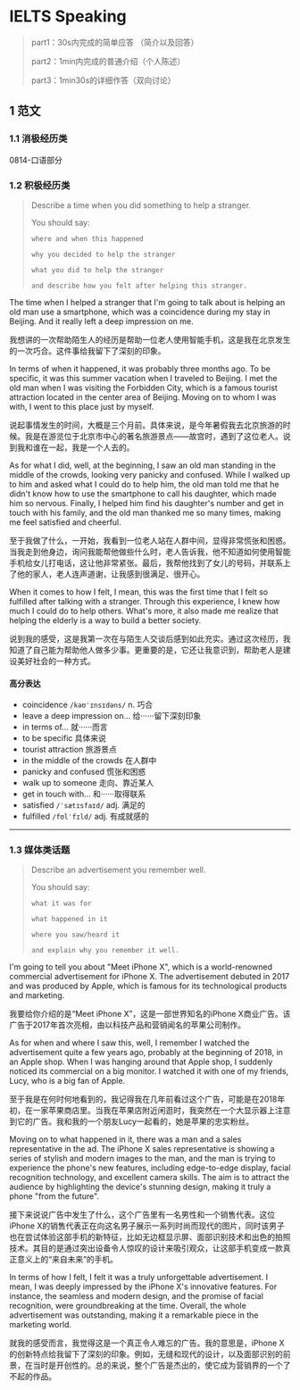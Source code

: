 # IELTS Speaking

> part1：30s内完成的简单应答 （简介以及回答）
> 
> part2：1min内完成的普通介绍（个人陈述）
> 
> part3：1min30s的详细作答（双向讨论）

## 1 范文

### 1.1 消极经历类

0814-口语部分

### 1.2 积极经历类

> Describe a time when you did something to help a stranger.
> 
> You should say:
> 
>     where and when this happened
> 
>     why you decided to help the stranger
> 
>     what you did to help the stranger
> 
>     and describe how you felt after helping this stranger.

The time when I helped a stranger that I'm going to talk about is helping an old man use a smartphone, which was a coincidence during my stay in Beijing. And it really left a deep impression on me.

我想讲的一次帮助陌生人的经历是帮助一位老人使用智能手机，这是我在北京发生的一次巧合。这件事给我留下了深刻的印象。

In terms of when it happened, it was probably three months ago. To be specific, it was this summer vacation when I traveled to Beijing. I met the old man when I was visiting the Forbidden City, which is a famous tourist attraction located in the center area of Beijing. Moving on to whom I was with, I went to this place just by myself.

说起事情发生的时间，大概是三个月前。具体来说，是今年暑假我去北京旅游的时候。我是在游览位于北京市中心的著名旅游景点——故宫时，遇到了这位老人。说到我和谁在一起，我是一个人去的。

As for what I did, well, at the beginning, I saw an old man standing in the middle of the crowds, looking very panicky and confused. While I walked up to him and asked what I could do to help him, the old man told me that he didn't know how to use the smartphone to call his daughter, which made him so nervous. Finally, I helped him find his daughter's number and get in touch with his family, and the old man thanked me so many times, making me feel satisfied and cheerful.

至于我做了什么，一开始，我看到一位老人站在人群中间，显得非常慌张和困惑。当我走到他身边，询问我能帮他做些什么时，老人告诉我，他不知道如何使用智能手机给女儿打电话，这让他非常紧张。最后，我帮他找到了女儿的号码，并联系上了他的家人，老人连声道谢，让我感到很满足、很开心。

When it comes to how I felt, I mean, this was the first time that I felt so fulfilled after talking with a stranger. Through this experience, I knew how much I could do to help others. What's more, it also made me realize that helping the elderly is a way to build a better society.

说到我的感受，这是我第一次在与陌生人交谈后感到如此充实。通过这次经历，我知道了自己能为帮助他人做多少事。更重要的是，它还让我意识到，帮助老人是建设美好社会的一种方式。

#### 高分表达

- coincidence `/kəʊˈɪnsɪdəns/` n. 巧合
- leave a deep impression on... 给······留下深刻印象
- in terms of... 就······而言
- to be specific 具体来说
- tourist attraction 旅游景点
- in the middle of the crowds 在人群中
- panicky and confused 慌张和困惑
- walk up to someone 走向、靠近某人
- get in touch with... 和······取得联系
- satisfied `/ˈsætɪsfaɪd/` adj. 满足的
- fulfilled `/fʊlˈfɪld/` adj. 有成就感的

---

### 1.3 媒体类话题

> Describe an advertisement you remember well.
>
> You should say:
> 
>     what it was for
> 
>     what happened in it
> 
>     where you saw/heard it
> 
>     and explain why you remember it well.

I'm going to tell you about "Meet iPhone X", which is a world-renowned commercial advertisement for iPhone X. The advertisement debuted in 2017 and was produced by Apple, which is famous for its technological products and marketing.

我要给你介绍的是“Meet iPhone X”，这是一部世界知名的iPhone X商业广告。该广告于2017年首次亮相，由以科技产品和营销闻名的苹果公司制作。

As for when and where I saw this, well, I remember I watched the advertisement quite a few years ago, probably at the beginning of 2018, in an Apple shop. When I was hanging around that Apple shop, I suddenly noticed its commercial on a big monitor. I watched it with one of my friends, Lucy, who is a big fan of Apple.

至于我是在何时何地看到的，我记得我在几年前看过这个广告，可能是在2018年初，在一家苹果商店里。当我在苹果店附近闲逛时，我突然在一个大显示器上注意到它的广告。我和我的一个朋友Lucy一起看的，她是苹果的忠实粉丝。

Moving on to what happened in it, there was a man and a sales representative in the ad. The iPhone X sales representative is showing a series of stylish and modern images to the man, and the man is trying to experience the phone's new features, including edge-to-edge display, facial recognition technology, and excellent camera skills. The aim is to attract the audience by highlighting the device's stunning design, making it truly a phone "from the future".

接下来说说广告中发生了什么，这个广告里有一名男性和一个销售代表。这位iPhone X的销售代表正在向这名男子展示一系列时尚而现代的图片，同时该男子也在尝试体验这部手机的新特征，比如无边框显示屏、面部识别技术和出色的拍照技术。其目的是通过突出设备令人惊叹的设计来吸引观众，让这部手机变成一款真正意义上的“来自未来”的手机。

In terms of how I felt, I felt it was a truly unforgettable advertisement. I mean, I was deeply impressed by the iPhone X's innovative features. For instance, the seamless and modern design, and the promise of facial recognition, were groundbreaking at the time. Overall, the whole advertisement was outstanding, making it a remarkable piece in the marketing world.

就我的感受而言，我觉得这是一个真正令人难忘的广告。我的意思是，iPhone X的创新特点给我留下了深刻的印象。例如，无缝和现代的设计，以及面部识别的前景，在当时是开创性的。总的来说，整个广告是杰出的，使它成为营销界的一个了不起的作品。